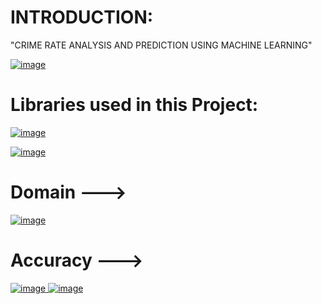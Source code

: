 # INTRODUCTION:
"CRIME RATE ANALYSIS AND PREDICTION USING MACHINE LEARNING"

[
![image](https://github.com/Maheshreddy1356/Crime-Rate-Analysis-AndPrediction-Using-Machine-Learning/assets/123810091/0d0dff6f-815b-4716-ad3a-1e11711cdf77)
](url)

# Libraries used in this Project:
[
![image](https://github.com/Maheshreddy1356/Crime-Rate-Analysis-AndPrediction-Using-Machine-Learning/assets/123810091/2051a31a-6242-4ef7-8d20-bd6f3d997a9f)
](url)

[
![image](https://github.com/Maheshreddy1356/Crime-Rate-Analysis-AndPrediction-Using-Machine-Learning/assets/123810091/ab799e8b-1ea7-4573-b18f-4ae52e2ee7cd)
](url)
# Domain --->
[
![image](https://github.com/Maheshreddy1356/Crime-Rate-Analysis-AndPrediction-Using-Machine-Learning/assets/123810091/83901c4b-722c-47ee-908a-42bad2b322fa)
](url)
# Accuracy --->
[
![image](https://github.com/Maheshreddy1356/Crime-Rate-Analysis-AndPrediction-Using-Machine-Learning/assets/123810091/5584d84d-38ae-4d92-9812-a92c1db91dcc)
](url)   [
![image](https://github.com/Maheshreddy1356/Crime-Rate-Analysis-AndPrediction-Using-Machine-Learning/assets/123810091/336b868d-8c97-4809-980d-8b0fc121a48e)
](url)
